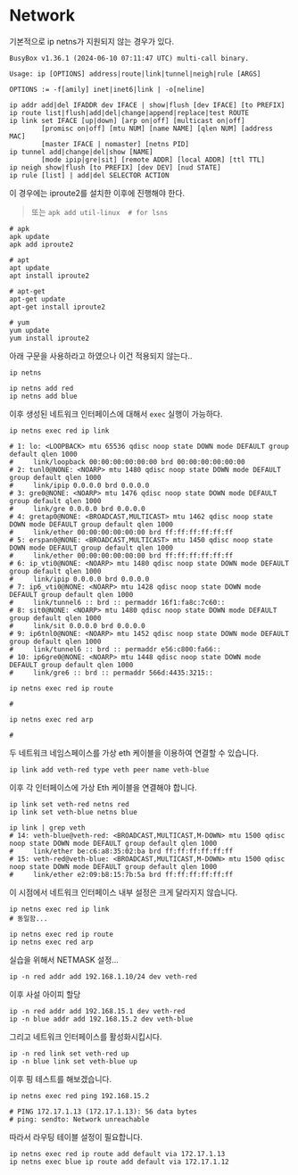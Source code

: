# Network

기본적으로 ip netns가 지원되지 않는 경우가 있다.

```shell
BusyBox v1.36.1 (2024-06-10 07:11:47 UTC) multi-call binary.

Usage: ip [OPTIONS] address|route|link|tunnel|neigh|rule [ARGS]

OPTIONS := -f[amily] inet|inet6|link | -o[neline]

ip addr add|del IFADDR dev IFACE | show|flush [dev IFACE] [to PREFIX]
ip route list|flush|add|del|change|append|replace|test ROUTE
ip link set IFACE [up|down] [arp on|off] [multicast on|off]
        [promisc on|off] [mtu NUM] [name NAME] [qlen NUM] [address MAC]
        [master IFACE | nomaster] [netns PID]
ip tunnel add|change|del|show [NAME]
        [mode ipip|gre|sit] [remote ADDR] [local ADDR] [ttl TTL]
ip neigh show|flush [to PREFIX] [dev DEV] [nud STATE]
ip rule [list] | add|del SELECTOR ACTION
```

이 경우에는 iproute2를 설치한 이후에 진행해야 한다.

> 또는 `apk add util-linux  # for lsns`

```shell
# apk
apk update
apk add iproute2

# apt
apt update
apt install iproute2

# apt-get
apt-get update
apt-get install iproute2

# yum
yum update
yum install iproute2
```

아래 구문을 사용하라고 하였으나 이건 적용되지 않는다..

```shell
ip netns

ip netns add red
ip netns add blue
```

이후 생성된 네트워크 인터페이스에 대해서 `exec` 실행이 가능하다.

```shell
ip netns exec red ip link

# 1: lo: <LOOPBACK> mtu 65536 qdisc noop state DOWN mode DEFAULT group default qlen 1000
#     link/loopback 00:00:00:00:00:00 brd 00:00:00:00:00:00
# 2: tunl0@NONE: <NOARP> mtu 1480 qdisc noop state DOWN mode DEFAULT group default qlen 1000
#     link/ipip 0.0.0.0 brd 0.0.0.0
# 3: gre0@NONE: <NOARP> mtu 1476 qdisc noop state DOWN mode DEFAULT group default qlen 1000
#     link/gre 0.0.0.0 brd 0.0.0.0
# 4: gretap0@NONE: <BROADCAST,MULTICAST> mtu 1462 qdisc noop state DOWN mode DEFAULT group default qlen 1000
#     link/ether 00:00:00:00:00:00 brd ff:ff:ff:ff:ff:ff
# 5: erspan0@NONE: <BROADCAST,MULTICAST> mtu 1450 qdisc noop state DOWN mode DEFAULT group default qlen 1000
#     link/ether 00:00:00:00:00:00 brd ff:ff:ff:ff:ff:ff
# 6: ip_vti0@NONE: <NOARP> mtu 1480 qdisc noop state DOWN mode DEFAULT group default qlen 1000
#     link/ipip 0.0.0.0 brd 0.0.0.0
# 7: ip6_vti0@NONE: <NOARP> mtu 1428 qdisc noop state DOWN mode DEFAULT group default qlen 1000
#     link/tunnel6 :: brd :: permaddr 16f1:fa8c:7c60::
# 8: sit0@NONE: <NOARP> mtu 1480 qdisc noop state DOWN mode DEFAULT group default qlen 1000
#     link/sit 0.0.0.0 brd 0.0.0.0
# 9: ip6tnl0@NONE: <NOARP> mtu 1452 qdisc noop state DOWN mode DEFAULT group default qlen 1000
#     link/tunnel6 :: brd :: permaddr e56:c800:fa66::
# 10: ip6gre0@NONE: <NOARP> mtu 1448 qdisc noop state DOWN mode DEFAULT group default qlen 1000
#     link/gre6 :: brd :: permaddr 566d:4435:3215::

ip netns exec red ip route

#

ip netns exec red arp

#
```

두 네트워크 네임스페이스를 가상 eth 케이블을 이용하여 연결할 수 있습니다.

```shell
ip link add veth-red type veth peer name veth-blue
```

이후 각 인터페이스에 가상 Eth 케이블을 연결해야 합니다.

```shell
ip link set veth-red netns red
ip link set veth-blue netns blue

ip link | grep veth
# 14: veth-blue@veth-red: <BROADCAST,MULTICAST,M-DOWN> mtu 1500 qdisc noop state DOWN mode DEFAULT group default qlen 1000
#     link/ether be:c6:a8:35:02:ba brd ff:ff:ff:ff:ff:ff
# 15: veth-red@veth-blue: <BROADCAST,MULTICAST,M-DOWN> mtu 1500 qdisc noop state DOWN mode DEFAULT group default qlen 1000
#     link/ether e2:09:b8:15:7b:5a brd ff:ff:ff:ff:ff:ff
```

이 시점에서 네트워크 인터페이스 내부 설정은 크게 달라지지 않습니다.

```shell
ip netns exec red ip link
# 동일함...

ip netns exec red ip route
ip netns exec red arp
```

<!-- veth-red, veth-blue 에 각각 Private IP를 할당해야합니다. <br>
호스트의 사설 IP 는 172.17.0.2 이며, 따라서 가장 작은 Subnet은 172.17.0.2/16 입니다.

```shell
hostname -i
# 172.17.0.2

ip addr show | grep inet
    inet 127.0.0.1/8 scope host lo
    inet6 ::1/128 scope host proto kernel_lo 
    inet 172.18.0.1/16 brd 172.18.255.255 scope global docker0
    inet 172.17.0.2/16 brd 172.17.255.255 scope global eth0
```

따라서 해당 서브넷 범위에서 2개의 아이피를 할당합니다.

```shell
ip -n red addr add 178.17.0.12 dev veth-red
ip -n blue addr add 178.17.0.13 dev veth-blue
``` -->

실습을 위해서 NETMASK 설정...

```shell
ip -n red addr add 192.168.1.10/24 dev veth-red
```

이후 사설 아이피 할당

```shell
ip -n red addr add 192.168.15.1 dev veth-red
ip -n blue addr add 192.168.15.2 dev veth-blue
```

그리고 네트워크 인터페이스를 활성화시킵시다.

```shell
ip -n red link set veth-red up
ip -n blue link set veth-blue up
```

이후 핑 테스트를 해보겠습니다.

```shell
ip netns exec red ping 192.168.15.2

# PING 172.17.1.13 (172.17.1.13): 56 data bytes
# ping: sendto: Network unreachable
```

따라서 라우팅 테이블 설정이 필요합니다.

```shell
ip netns exec red ip route add default via 172.17.1.13
ip netns exec blue ip route add default via 172.17.1.12
```